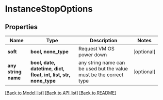# InstanceStopOptions


## Properties
Name | Type | Description | Notes
------------ | ------------- | ------------- | -------------
**soft** | **bool, none_type** | Request VM OS power down | [optional] 
**any string name** | **bool, date, datetime, dict, float, int, list, str, none_type** | any string name can be used but the value must be the correct type | [optional]

[[Back to Model list]](../README.md#documentation-for-models) [[Back to API list]](../README.md#documentation-for-api-endpoints) [[Back to README]](../README.md)


